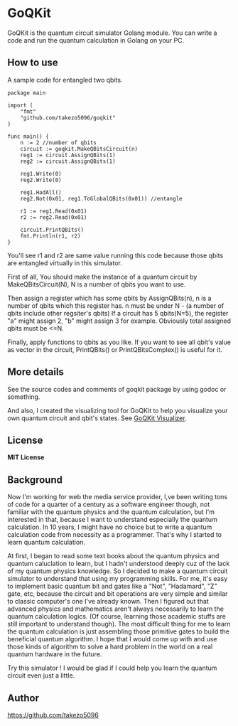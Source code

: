 # GoQKit

GoQKit is the quantum circuit simulator Golang module.
You can write a code and run the quantum calculation in Golang on your PC.


## How to use
A sample code for entangled two qbits.
````golang
package main

import (
	"fmt"
	"github.com/takezo5096/goqkit"
)

func main() {
	n := 2 //number of qbits
	circuit := goqkit.MakeQBitsCircuit(n)
	reg1 := circuit.AssignQBits(1)
	reg2 := circuit.AssignQBits(1)

	reg1.Write(0)
	reg2.Write(0)

	reg1.HadAll()
	reg2.Not(0x01, reg1.ToGlobalQBits(0x01)) //entangle

	r1 := reg1.Read(0x01)
	r2 := reg2.Read(0x01)

	circuit.PrintQBits()
	fmt.Println(r1, r2)
}
````
You'll see r1 and r2 are same value running this code because those qbits are entangled virtually in this simulator.

First of all, You should make the instance of a quantum circuit by MakeQBitsCircuit(N),
N is a number of qbits you want to use.

Then assign a register which has some qbits by AssignQBits(n), n is a number of qbits which this register has.
n must be under N - (a number of qbits include other regsiter's qbits)
If a circuit has 5 qbits(N=5), the register "a" might assign 2, "b" might assign 3 for example.
Obviously total assigned qbits must be <=N.

Finally, apply functions to qbits as you like.
If you want to see all qbit's value as vector in the circuit, PrintQBits() or PrintQBitsComplex() is useful for it. 

## More details
See the source codes and comments of goqkit package by using godoc or something.

And also, I created the visualizing tool for GoQKit to help you visualize your own quantum circuit and qbit's states.
 See [GoQKit Visualizer](https://github.com/takezo5096/goqkit_visualizer).

## License
**MIT License**

## Background
Now I'm working for web the media service provider,
I,ve been writing tons of code for a quarter of a century as a software engineer though,
not familiar with the quantum physics and the quantum calculation,
but I'm interested in that, because I want to understand especially the quantum calculation.
In 10 years, I might have no choice but to write a quantum calculation code from necessity as a programmer.
That's why I started to learn quantum calculation.

At first, I began to read some text books about the quantum physics and quantum caluclation to learn,
but I hadn't understood deeply cuz of the lack of my quantum physics knowledge.
So I decided to make a quantum circuit simulator to understand that using my programming skills.
For me, it's easy to implement basic quantum bit and gates like a "Not", "Hadamard", "Z" gate, etc,
because the circuit and bit operations are very simple and similar to classic computer's one I've already known.
Then I figured out that advanced physics and mathematics aren't always necessarily to learn the quantum calculation logics.
(Of course, learning those academic stuffs are still important to understand though).
The most difficult thing for me to learn the quantum calculation 
is just assembling those primitive gates to build the beneficial quantum algorithm.
I hope that I would come up with and use those kinds of algorithm to solve a hard problem in the world on a real quantum hardware in the future.

Try this simulator ! I would be glad if I could help you learn the quantum circuit even just a little.

## Author
https://github.com/takezo5096